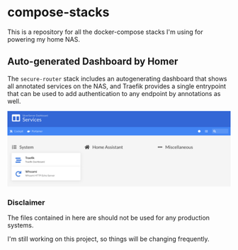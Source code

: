 # compose-stacks

This is a repository for all the docker-compose stacks I'm using for powering my home NAS.

## Auto-generated Dashboard by Homer

The `secure-router` stack includes an autogenerating dashboard that shows all annotated services on the NAS, and Traefik provides a single entrypoint that can be used to add authentication to any endpoint by annotations as well.

![Homer Dash](assets/homer-example.png)


### Disclaimer
The files contained in here are should not be used for any production systems.

I'm still working on this project, so things will be changing frequently.